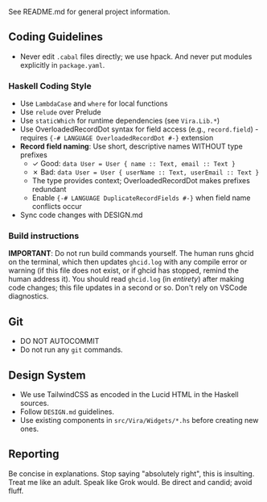 See README.md for general project information.

## Coding Guidelines

- Never edit `.cabal` files directly; we use hpack. And never put modules explicitly in `package.yaml`.

### Haskell Coding Style

- Use `LambdaCase` and `where` for local functions
- Use `relude` over Prelude
- Use `staticWhich` for runtime dependencies (see `Vira.Lib.*`)
- Use OverloadedRecordDot syntax for field access (e.g., `record.field`) - requires `{-# LANGUAGE OverloadedRecordDot #-}` extension
- **Record field naming**: Use short, descriptive names WITHOUT type prefixes
  - ✓ Good: `data User = User { name :: Text, email :: Text }`
  - ✗ Bad: `data User = User { userName :: Text, userEmail :: Text }`
  - The type provides context; OverloadedRecordDot makes prefixes redundant
  - Enable `{-# LANGUAGE DuplicateRecordFields #-}` when field name conflicts occur
- Sync code changes with DESIGN.md

### Build instructions

**IMPORTANT**: Do not run build commands yourself. The human runs ghcid on the terminal, which then updates `ghcid.log` with any compile error or warning (if this file does not exist, or if ghcid has stopped, remind the human address it). You should read `ghcid.log` (in _entirety_) after making code changes; this file updates in a second or so. Don't rely on VSCode diagnostics.

## Git

- DO NOT AUTOCOMMIT
- Do not run any `git` commands.

## Design System

- We use TailwindCSS as encoded in the Lucid HTML in the Haskell sources.
- Follow `DESIGN.md` guidelines.
- Use existing components in `src/Vira/Widgets/*.hs` before creating new ones.

## Reporting

Be concise in explanations. Stop saying "absolutely right", this is insulting. Treat me like an adult. Speak like Grok would. Be direct and candid; avoid fluff.
